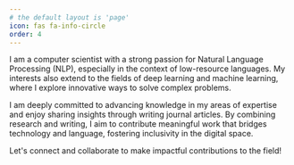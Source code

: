 ```yaml
---
# the default layout is 'page'
icon: fas fa-info-circle
order: 4
---
```


I am a computer scientist with a strong passion for Natural Language Processing (NLP), especially in the context of low-resource languages. My interests also extend to the fields of deep learning and machine learning, where I explore innovative ways to solve complex problems.

I am deeply committed to advancing knowledge in my areas of expertise and enjoy sharing insights through writing journal articles. By combining research and writing, I aim to contribute meaningful work that bridges technology and language, fostering inclusivity in the digital space.

Let's connect and collaborate to make impactful contributions to the field!
